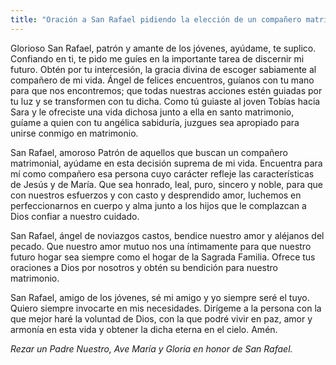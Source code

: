 ```yaml
---
title: "Oración a San Rafael pidiendo la elección de un compañero matrimonial"
---
```


Glorioso San Rafael, patrón y amante de los jóvenes, ayúdame, te suplico. Confiando en ti, te pido me guíes en la importante tarea de discernir mi futuro. Obtén por tu intercesión, la gracia divina de escoger sabiamente al compañero de mi vida. Ángel de felices encuentros, guíanos con tu mano para que nos encontremos; que todas nuestras acciones estén guiadas por tu luz y se transformen con tu dicha. Como tú guiaste al joven Tobías hacia Sara y le ofreciste una vida dichosa junto a ella en santo matrimonio, guíame a quien con tu angélica sabiduría, juzgues sea apropiado para unirse conmigo en matrimonio.

San Rafael, amoroso Patrón de aquellos que buscan un compañero matrimonial, ayúdame en esta decisión suprema de mi vida. Encuentra para mí como compañero esa persona cuyo carácter refleje las características de Jesús y de María. Que sea honrado, leal, puro, sincero y noble, para que con nuestros esfuerzos y con casto y desprendido amor, luchemos en perfeccionarnos en cuerpo y alma junto a los hijos que le complazcan a Dios confiar a nuestro cuidado.

San Rafael, ángel de noviazgos castos, bendice nuestro amor y aléjanos del pecado. Que nuestro amor mutuo nos una íntimamente para que nuestro futuro hogar sea siempre como el hogar de la Sagrada Familia. Ofrece tus oraciones a Dios por nosotros y obtén su bendición para nuestro matrimonio.

San Rafael, amigo de los jóvenes, sé mi amigo y yo siempre seré el tuyo. Quiero siempre invocarte en mis necesidades. Dirígeme a la persona con la que mejor haré la voluntad de Dios, con la que podré vivir en paz, amor y armonía en esta vida y obtener la dicha eterna en el cielo. Amén.

_Rezar un Padre Nuestro, Ave María y Gloria en honor de San Rafael._
